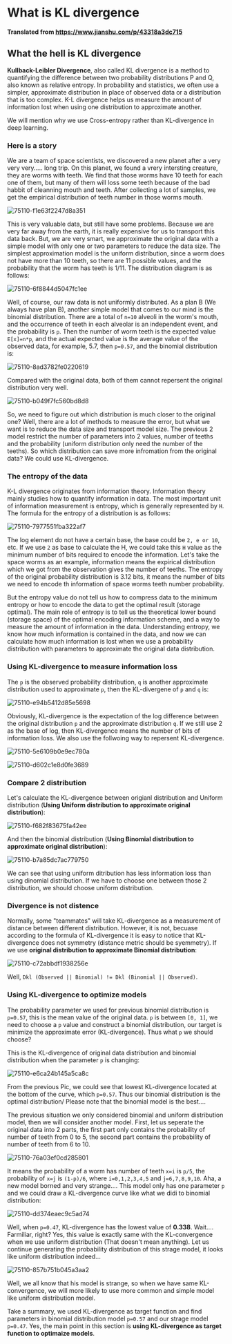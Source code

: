 # What is KL divergence

**Translated from https://www.jianshu.com/p/43318a3dc715**

## What the hell is KL divergence

**Kullback-Leibler Divergence**, also called KL divergence is a method to quantifying the difference between two probability distributions P and Q, also known as relative entropy. In probability and statistics, we often use a simpler, approximate distribution in place of observed data or a distribution that is too complex. K-L divergence helps us measure the amount of information lost when using one distribution to approximate another.

We will mention why we use Cross-entropy rather than KL-divergence in deep learning.

### Here is a story

We are a team of space scientists, we discovered a new planet after a very very very..... long trip. On this planet, we found a vrery intersting creature, they are worms with teeth. We find that those worms have 10 teeth for each one of them, but many of them will loss some teeth because of the bad habbit of cleanning mouth and teeth. After collecting a lot of samples, we get the empirical distribution of teeth number in those worms mouth.

![75110-f1e63f2247d8a351](https://user-images.githubusercontent.com/43735308/155513169-650a287e-18ae-4053-a895-62e9e33ef794.jpg)

This is very valuable data, but still have some problems. Because we are very far away from the earth, it is really expensive for us to transport this data back. But, we are very smart, we approximate the original data with a simple model with only one or two parameters to reduce the data size. The simplest approximation model is the uniform distribution, since a worm does not have more than 10 teeth, so there are 11 possible values, and the probability that the worm has teeth is 1/11. The distribution diagram is as follows:

![75110-6f8844d5047fc1ee](https://user-images.githubusercontent.com/43735308/155513610-13b712bb-4b73-4b8c-9104-52073b3e8f79.jpg)

Well, of course, our raw data is not uniformly distributed. As a plan B (We always have plan B), another simple model that comes to our mind is the binomial distribution. There are a total of ```n=10``` alveoli in the worm's mouth, and the occurrence of teeth in each alveolar is an independent event, and the probability is ```p```. Then the number of worm teeth is the expected value ```E[x]=n*p```, and the actual expected value is the average value of the observed data, for example, 5.7, then ```p=0.57```, and the binomial distribution is:

![75110-8ad3782fe0220619](https://user-images.githubusercontent.com/43735308/155514335-0ba701aa-40ad-4de4-b114-9af9e853d5df.jpg)

Compared with the original data, both of them cannot repersent the original distribution very well.

![75110-b049f7fc560bd8d8](https://user-images.githubusercontent.com/43735308/155514431-cd996a45-620e-458c-81ed-fb21f6beaee7.jpg)

So, we need to figure out which distribution is much closer to the original one? Well, there are a lot of methods to measure the error, but what we want is to reduce the data size and transport model size. The previous 2 model restrict the number of parameters into 2 values, number of teeths and the probability (uniform distribution only need the number of the teeths). So which distribution can save more infromation from the original data? We could use KL-divergence.

### The entropy of the data

K-L divergence originates from information theory. Information theory mainly studies how to quantify information in data. The most important unit of information measurement is entropy, which is generally represented by ```H```. The formula for the entropy of a distribution is as follows:

![75110-7977551fba322af7](https://user-images.githubusercontent.com/43735308/155515459-b4e6e0e6-23f6-424d-b2cd-f084b1e1c788.jpg)

The log element do not have a certain base, the base could be ```2, e or 10```, etc. If we use ```2``` as base to calculate the H, we could take this ```H``` value as the minimum number of bits required to encode the information. Let's take the space worms as an example, information means the expirical distribution which we got from the observation gives the number of teeths. The entropy of the original probability distribution is 3.12 bits, it means the number of bits we need to encode th information of space worms teeth number probability.

But the entropy value do not tell us how to compress data to the minimum entropy or how to encode the data to get the optimal result (storage optimal). The main role of entropy is to tell us the theoretical lower bound (storage space) of the optimal encoding information scheme, and a way to measure the amount of information in the data. Understanding entropy, we know how much information is contained in the data, and now we can calculate how much information is lost when we use a probability distribution with parameters to approximate the original data distribution.

### Using KL-divergence to measure information loss

The ```p``` is the observed probability distribution, ```q``` is another approximate distribution used to approximate ```p```, then the KL-divergene of ```p``` and ```q``` is:

![75110-e94b5412d85e5698](https://user-images.githubusercontent.com/43735308/155649082-8edd8bd7-7c5e-4c7f-a0df-0a3712c02cd8.jpg)

Obviously, KL-divergence is the expectation of the log difference between the original distribution ```p``` and the approximate distribution ```q```. If we still use 2 as the base of log, then KL-divergence means the number of bits of information loss. We also use the follwoing way to repersent KL-divergence.

![75110-5e6109b0e9ec780a](https://user-images.githubusercontent.com/43735308/155666519-326c5061-8072-4aea-9175-c8e1986caee6.jpg)

![75110-d602c1e8d0fe3689](https://user-images.githubusercontent.com/43735308/155666571-21e40dd2-3fa7-4490-ad57-a0cc0bab1243.jpg)

### Compare 2 distribution

Let's calculate the KL-divergence between origianl distribution and Uniform distribution (**Using Uniform distribution to approximate original distribution**):

![75110-f682f83675fa42ee](https://user-images.githubusercontent.com/43735308/155667245-9bdc1643-1860-433b-8684-be149187c3e7.jpg)

And then the binomial distribution (**Using Binomial distribution to approximate original distribution**):

![75110-b7a85dc7ac779750](https://user-images.githubusercontent.com/43735308/155667286-de939f2b-1430-4a54-984b-4e8802e1a570.jpg)

We can see that using uniform ditribution has less information loss than using dinomial distribution. If we have to choose one between those 2 distribution, we should choose uniform distribution.

### Divergence is not distence

Normally, some "teammates" will take KL-divergence as a measurement of distance between different distribution. However, it is not, becuase according to the formula of KL-divergence it is easy to notice that KL-divergence does not symmetry (distance metric should be syemmetry). If we use **original distribution to approximate Binomial distribution**:

![75110-c72abbdf1938256e](https://user-images.githubusercontent.com/43735308/155668139-ee42d7f4-0401-40a7-ade5-6ae04e9b4c86.jpg)

Well, ```Dkl (Observed || Binomial) != Dkl (Binomial || Observed)```.

### Using KL-divergence to optimize models

The probability parameter we used for previous binomial distribution is ```p=0.57```, this is the mean value of the original data. ```p``` is between ```[0, 1]```, we need to choose a ```p``` value and construct a binomial distribution, our target is minimize the approximate error (KL-divergence). Thus what ```p``` we should choose?

This is the KL-divergence of original data distribution and binomial distribution when the parameter ```p``` is changing:

![75110-e6ca24b145a5ca8c](https://user-images.githubusercontent.com/43735308/155669257-4e67a8b2-e77f-4845-be76-0ae61118056a.jpg)

From the previous Pic, we could see that lowest KL-divergence located at the bottom of the curve, which ```p=0.57```. Thus our binomial distribution is the optimal distribution/ Please note that the binomial model is the best....

The previous situation we only considered binomial and uniform distribution model, then we will consider another model. First, let us seperate the original data into 2 parts, the first part only contains the probability of number of teeth from 0 to 5, the second part contains the probability of number of teeth from 6 to 10.

![75110-76a03ef0cd285801](https://user-images.githubusercontent.com/43735308/155669909-30bb32ee-a97a-4953-84d0-380a09248245.jpg)

It means the probability of a worm has number of teeth ```x=i``` is ```p/5```, the probability of ```x=j``` is ```(1-p)/6```, where ```i=0,1,2,3,4,5``` and ```j=6,7,8,9,10```. Aha, a new model borned and very strange.... This model only has one parameter  ```p``` and we could draw a KL-divergence curve like what we didi to binomial distribution:

![75110-dd374eaec9c5ad74](https://user-images.githubusercontent.com/43735308/155670391-c55c75df-22a1-4a52-a21a-af89a54ceb72.jpg)

Well, when ```p=0.47```, KL-divergence has the lowest value of **0.338**. Wait.... Farmiliar, right? Yes, this value is exactly same with the KL-convergence when we use uniform distribution (That doesn't mean anything). Let us continue generating the probability distribution of this strage model, it looks like uniform distribution indeed...

![75110-857b751b045a3aa2](https://user-images.githubusercontent.com/43735308/155670972-ca09572e-0eb3-4beb-9dd9-10f52f238b89.jpg)

Well, we all know that his model is strange, so when we have same KL-convergence, we will more likely to use more common and simple model like uniform distribution model.

Take a summary, we used KL-divergence as target function and find parameters in binomial distribution model ```p=0.57``` and our strage model ```p=0.47```. Yes, the main point in this section is **using KL-divergence as target function to optimaize models**.









